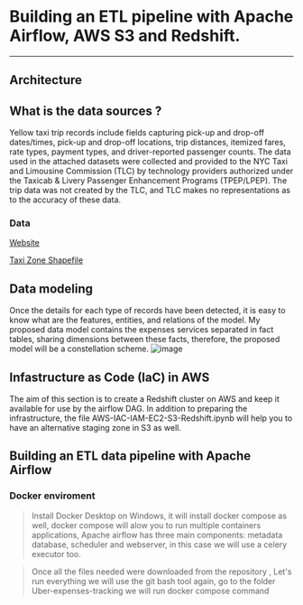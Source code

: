 # Building an ETL pipeline with Apache Airflow, AWS S3 and Redshift.
***
## Architecture

## What is the data sources ?
Yellow taxi trip records include fields capturing pick-up and drop-off dates/times, pick-up and drop-off locations, trip distances, itemized fares, rate types, payment types, and driver-reported passenger counts. The data used in the attached datasets were collected and provided to the NYC Taxi and Limousine Commission (TLC) by technology providers authorized under the Taxicab & Livery Passenger Enhancement Programs (TPEP/LPEP). The trip data was not created by the TLC, and TLC makes no representations as to the accuracy of these data.

### Data
[Website ](https://www.nyc.gov/site/tlc/about/tlc-trip-record-data.page)

[Taxi Zone Shapefile ](https://d37ci6vzurychx.cloudfront.net/misc/taxi_zones.zip)


## Data modeling
Once the details for each type of records have been detected, it is easy to know what are the features, entities, and relations of the model. My proposed data model contains the expenses services separated in fact tables, sharing dimensions between these facts, therefore, the proposed model will be a constellation scheme.
![image](https://github.com/TrungCun/ny_taxi_etl_aws/blob/main/docs/Images/modeling.png?raw=true "data modeling")

## Infastructure as Code (IaC) in AWS
The aim of this section is to create a Redshift cluster on AWS and keep it available for use by the airflow DAG. In addition to preparing the infrastructure, the file AWS-IAC-IAM-EC2-S3-Redshift.ipynb will help you to have an alternative staging zone in S3 as well.

## Building an ETL data pipeline with Apache Airflow
### Docker enviroment
> Install Docker Desktop on Windows, it will install docker compose as well, docker compose will alow you to run multiple containers applications, Apache airflow has three main components: metadata database, scheduler and webserver, in this case we will use a celery executor too.

> Once all the files needed were downloaded from the repository , Let's run everything we will use the git bash tool again, go to the folder Uber-expenses-tracking we will run docker compose command

